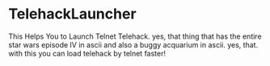 # TelehackLauncher
This Helps You to Launch Telnet Telehack. yes, that thing that has the entire star wars episode IV in ascii and also a buggy acquarium in ascii. yes, that. with this you can load telehack by telnet faster!

